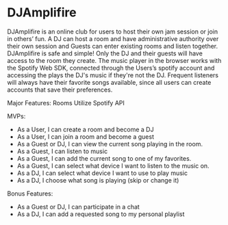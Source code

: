 # DJAmplifire


DJAmplifire is an online club for users to host their own jam session or join in others’ fun. A DJ can host a room and have administrative authority over their own session and Guests can enter existing rooms and listen together. DJAmplifire is safe and simple! Only the DJ and their guests will have access to the room they create. The music player in the browser works with the Spotify Web SDK, connected through the Users’s spotify account and accessing the plays the DJ's music if they're not the DJ. Frequent listeners will always have their favorite songs available, since all users can create accounts that save their preferences. 

 	
Major Features:
Rooms
Utilize Spotify API

MVPs:

- As a User, I can create a room and become a DJ
- As a User, I can join a room and become a guest
- As a Guest or DJ, I can view the current song playing in the room.
- As a Guest, I can listen to music
- As a Guest, I can add the current song to one of my favorites.
- As a Guest, I can select what device I want to listen to the music on.
- As a DJ, I can select what device I want to use to play music
- As a DJ, I choose what song is playing (skip or change it)

Bonus Features:
- As a Guest or DJ, I can participate in a chat
- As a DJ, I can add a requested song to my personal playlist


